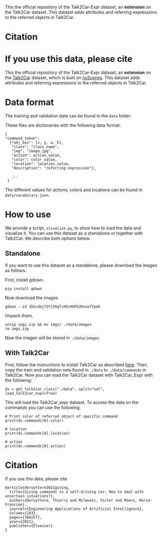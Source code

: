 This the official repository of the Talk2Car-Expr dataset, an **extension** on the Talk2Car dataset.
This dataset adds attributes and referring expressions to the referred objects in Talk2Car.

# Citation

If you use this data, please cite 
=======
This the official repository of the Talk2Car-Expr dataset, an **extension** on the [Talk2Car](https://github.com/talk2car/Talk2Car) dataset, which is built on [nuScenes](https://www.nuscenes.org/).
This dataset adds attributes and referring expressions to the referred objects in Talk2Car.

# Data format
The training and validation data can be found in the `data` folder.

These files are dictionaries with the following data format:

```
{
"command_token":
  {"obj_box": [x, y, w, h],
   "class": "class_name",
   "img": "image.jpg",
   "action": action_value,
   "color": color_value,
   "location": location_value,
   "description": "referring expression"},

   ...
 }
```

The different values for actions, colors and locations can be found in `data/vocabulary.json`.

# How to use

We provide a script, `visualize.py`, to show how to load the data and visualize it.
You can use this dataset as a standalone or together with Talk2Car.
We describe both options below.

## Standalone

If you want to use this dataset as a standalone, please download the images as follows.

First, install gdown.
```
pip install gdown
```

Now download the images

```
gdown --id 1bhcdej7IFj5GqfvXGrHGPk2Knxe77pek
```

Unpack them,

```
unzip imgs.zip && mv imgs/ ./data/images
rm imgs.zip
```

Now the images will be stored in `./data/images`


## With Talk2Car

First, follow the instructions to install Talk2Car as described [here](https://github.com/talk2car/Talk2Car).
Then, copy the train and validation sets found in `./data` to `./data/commands` in Talk2Car.
Now you can load the Talk2Car dataset with Talk2Car_Expr with the following:

```
ds = get_talk2car_class("./data", split="val", load_talk2car_expr=True)
```

This will load the Talk2Car_expr dataset.
To access the data on the commands you can use the following:

```
# Print color of referred object of specific command
print(ds.commands[0].color)

# location
print(ds.commands[0].location)

# action
print(ds.commands[0].action)

```

# Citation

If you use this data, please cite

```
@article{deruyttere2021giving,
  title={Giving commands to a self-driving car: How to deal with uncertain situations?},
  author={Deruyttere, Thierry and Milewski, Victor and Moens, Marie-Francine},
  journal={Engineering Applications of Artificial Intelligence},
  volume={103},
  pages={104257},
  year={2021},
  publisher={Elsevier}
}
```